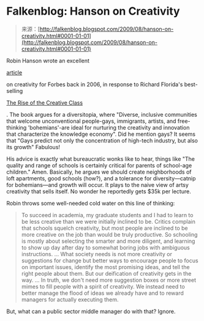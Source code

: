 <!--yml
category: 未分类
date: 2024-05-12 21:51:00
-->

# Falkenblog: Hanson on Creativity

> 来源：[http://falkenblog.blogspot.com/2009/08/hanson-on-creativity.html#0001-01-01](http://falkenblog.blogspot.com/2009/08/hanson-on-creativity.html#0001-01-01)

Robin Hanson wrote an excellent

[article](http://www.businessweek.com/magazine/content/06_27/b3991115.htm)

on creativity for Forbes back in 2006, in response to Richard Florida's best-selling

[The Rise of the Creative Class](http://books.google.com/books?id=4AcGvt3oX6IC&dq=richard+florida+sailer&printsec=frontcover&source=in&hl=en&ei=LxmOSu3dKZCEMorT-K8K&sa=X&oi=book_result&ct=result&resnum=11#v=onepage&q=&f=false)

. The book argues for a diversitopia, where "Diverse, inclusive communities that welcome unconventional people-gays, immigrants, artists, and free-thinking 'bohemians'-are ideal for nurturing the creativity and innovation that characterize the knowledge economy". Did he mention gays? It seems that "Gays predict not only the concentration of high-tech industry, but also its growth" Fabulous!

His advice is exactly what bureaucratic wonks like to hear, things like "The quality and range of schools is certainly critical for parents of school-age children." Amen. Basically, he argues we should create neighborhoods of loft apartments, good schools (how?), and a tolerance for diversity—catnip for bohemians—and growth will occur. It plays to the naive view of artsy creativity that sells itself. No wonder he reportedly gets $35k per lecture.

Robin throws some well-needed cold water on this line of thinking:

> To succeed in academia, my graduate students and I had to learn to be less creative than we were initially inclined to be. Critics complain that schools squelch creativity, but most people are inclined to be more creative on the job than would be truly productive. So schooling is mostly about selecting the smarter and more diligent, and learning to show up day after day to somewhat boring jobs with ambiguous instructions.
> ...
> What society needs is not more creativity or suggestions for change but better ways to encourage people to focus on important issues, identify the most promising ideas, and tell the right people about them. But our deification of creativity gets in the way.
> ...
> In truth, we don't need more suggestion boxes or more street mimes to fill people with a spirit of creativity. We instead need to better manage the flood of ideas we already have and to reward managers for actually executing them.

But, what can a public sector middle manager do with that? Ignore.